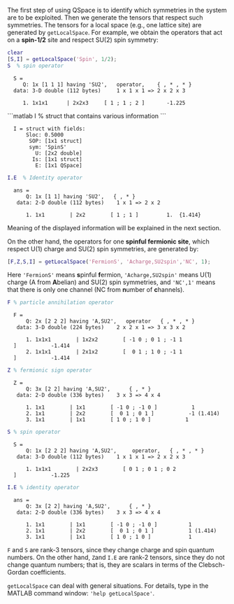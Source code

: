 The first step of using QSpace is to identify which symmetries in the system are to be exploited. Then we generate the tensors that respect such symmetries. The tensors for a local space (e.g., one lattice site) are generated by <span style="font-family: monospace; font-size:.85em">getLocalSpace</span>. For example, we obtain the operators that act on a **spin-1/2** site and respect SU(2) spin symmetry:

```matlab
clear
[S,I] = getLocalSpace('Spin', 1/2);
S  % spin operator
```

<div style="margin:1em"><span style="font-family: monospace; font-size:.85em">S =<br>
&nbsp;&nbsp;&nbsp;Q:  1x [1 1 1] having 'SU2',&nbsp;&nbsp;&nbsp;operator, &nbsp;&nbsp;&nbsp;{ , * , * }<br>
  data:  3-D double (112 bytes)&nbsp;&nbsp;&nbsp;&nbsp;&nbsp;1 x 1 x 1 => 2 x 2 x 3<br>
  <br>
&nbsp;&nbsp;&nbsp;1.  1x1x1&nbsp;&nbsp;&nbsp;&nbsp;&nbsp;&nbsp;| 2x2x3&nbsp;&nbsp;&nbsp;&nbsp;&nbsp;[ 1 ; 1 ; 2 ]&nbsp;&nbsp;&nbsp;&nbsp;&nbsp;&nbsp;&nbsp;-1.225</span></div>
```matlab
I  % struct that contains various information
```


<div style="margin:1em"><span style="font-family: monospace; font-size:.85em">I = struct with fields:<br>
&nbsp;&nbsp;&nbsp;&nbsp;Sloc: 0.5000<br>
&nbsp;&nbsp;&nbsp;&nbsp;&nbsp;SOP: [1x1 struct]<br>
&nbsp;&nbsp;&nbsp;&nbsp;&nbsp;sym: 'SpinS'<br>
&nbsp;&nbsp;&nbsp;&nbsp;&nbsp;&nbsp;&nbsp;U: [2x2 double]<br>
&nbsp;&nbsp;&nbsp;&nbsp;&nbsp;&nbsp;Is: [1x1 struct]<br>
&nbsp;&nbsp;&nbsp;&nbsp;&nbsp;&nbsp;&nbsp;E: [1x1 QSpace]</span></div>

```matlab
I.E  % Identity operator
```
<div style="margin:1em"><span style="font-family: monospace; font-size:.85em">ans = <br>
&nbsp;&nbsp;&nbsp;&nbsp;Q: 1x [1 1] having 'SU2',&nbsp;&nbsp;&nbsp;{ , * }<br>
&nbsp;data: 2-D double (112 bytes)&nbsp;&nbsp;&nbsp;&nbsp;1 x 1 => 2 x 2<br>
<br>
&nbsp;&nbsp;&nbsp;&nbsp;1. 1x1&nbsp;&nbsp;&nbsp;&nbsp;&nbsp;&nbsp;&nbsp;&nbsp;|&nbsp;2x2 &nbsp;&nbsp;&nbsp;&nbsp;&nbsp;&nbsp;&nbsp;[ 1 ; 1 ]&nbsp;&nbsp;&nbsp;&nbsp;&nbsp;&nbsp;&nbsp;&nbsp;&nbsp;1.&nbsp;&nbsp;{1.414}</span></div>

Meaning of the displayed information will be explained in the next section.

On the other hand, the operators for one **spinful fermionic site**, which respect U(1) charge and SU(2) spin symmetries, are generated by:

```matlab
[F,Z,S,I] = getLocalSpace('FermionS', 'Acharge,SU2spin','NC', 1);
```

Here <span style="font-family: monospace; font-size:.85em">'FermionS'</span> means **s**pinful **f**ermion, <span style="font-family: monospace; font-size:.85em">'Acharge,SU2spin'</span> means U(1) charge (A from **A**belian) and SU(2) spin symmetries, and <span style="font-family: monospace; font-size:.85em">'NC',1'</span> means that there is only one channel (NC from **n**umber of **c**hannels).

```matlab
F % particle annihilation operator
```
<div style="margin:1em"><span style="font-family: monospace; font-size:.85em">F = <br>
&nbsp;&nbsp;&nbsp;&nbsp;Q: 2x [2 2 2] having 'A,SU2',&nbsp;&nbsp;&nbsp;operator&nbsp;&nbsp;&nbsp;{ , * , * }<br>
&nbsp;data: 3-D double (224 bytes)&nbsp;&nbsp;&nbsp;&nbsp;2 x 2 x 1 => 3 x 3 x 2<br>
<br>
&nbsp;&nbsp;&nbsp;&nbsp;1. 1x1x1&nbsp;&nbsp;&nbsp;&nbsp;&nbsp;&nbsp;&nbsp;&nbsp;|&nbsp;1x2x2 &nbsp;&nbsp;&nbsp;&nbsp;&nbsp;&nbsp;&nbsp;[ -1 0 ; 0 1 ; -1 1 ]&nbsp;&nbsp;&nbsp;&nbsp;&nbsp;&nbsp;&nbsp;&nbsp;&nbsp;&nbsp;&nbsp;-1.414<br>
&nbsp;&nbsp;&nbsp;&nbsp;2. 1x1x1&nbsp;&nbsp;&nbsp;&nbsp;&nbsp;&nbsp;&nbsp;&nbsp;|&nbsp;2x1x2 &nbsp;&nbsp;&nbsp;&nbsp;&nbsp;&nbsp;&nbsp;[ &nbsp;0 1 ; 1 0 ; -1 1 ]&nbsp;&nbsp;&nbsp;&nbsp;&nbsp;&nbsp;&nbsp;&nbsp;&nbsp;&nbsp;&nbsp;-1.414</span></div>

```matlab
Z % fermionic sign operator
```
<div style="margin:1em"><span style="font-family: monospace; font-size:.85em">Z = <br>
&nbsp;&nbsp;&nbsp;&nbsp;Q: 3x [2 2] having 'A,SU2',&nbsp;&nbsp;&nbsp;&nbsp;&nbsp;&nbsp;{ , * }<br>
&nbsp;data: 2-D double (336 bytes)&nbsp;&nbsp;&nbsp;&nbsp;3 x 3 => 4 x 4<br>
<br>
&nbsp;&nbsp;&nbsp;&nbsp;1. 1x1&nbsp;&nbsp;&nbsp;&nbsp;&nbsp;&nbsp;&nbsp;&nbsp;|&nbsp;1x1 &nbsp;&nbsp;&nbsp;&nbsp;&nbsp;&nbsp;&nbsp;[ -1 0 ; -1 0 ]&nbsp;&nbsp;&nbsp;&nbsp;&nbsp;&nbsp;&nbsp;&nbsp;&nbsp;&nbsp;&nbsp;1<br>
&nbsp;&nbsp;&nbsp;&nbsp;2. 1x1&nbsp;&nbsp;&nbsp;&nbsp;&nbsp;&nbsp;&nbsp;&nbsp;|&nbsp;2x2 &nbsp;&nbsp;&nbsp;&nbsp;&nbsp;&nbsp;&nbsp;[ &nbsp;0 1 ; 0 1 ]&nbsp;&nbsp;&nbsp;&nbsp;&nbsp;&nbsp;&nbsp;&nbsp;&nbsp;&nbsp;&nbsp;-1&nbsp;(1.414)
&nbsp;&nbsp;&nbsp;&nbsp;3. 1x1&nbsp;&nbsp;&nbsp;&nbsp;&nbsp;&nbsp;&nbsp;&nbsp;|&nbsp;1x1 &nbsp;&nbsp;&nbsp;&nbsp;&nbsp;&nbsp;&nbsp;[ 1 0 ; 1 0 ]&nbsp;&nbsp;&nbsp;&nbsp;&nbsp;&nbsp;&nbsp;&nbsp;&nbsp;&nbsp;&nbsp;1<br></span></div>

```matlab
S % spin operator
```
<div style="margin:1em"><span style="font-family: monospace; font-size:.85em">S = <br>
&nbsp;&nbsp;&nbsp;&nbsp;Q: 1x [2 2 2] having 'A,SU2',&nbsp;&nbsp;&nbsp;&nbsp; operator, &nbsp;&nbsp;{  , * , * }<br>
&nbsp;data: 3-D double (112 bytes)&nbsp;&nbsp;&nbsp;&nbsp;1 x 1 x 1 => 2 x 2 x 3<br>
<br>
&nbsp;&nbsp;&nbsp;&nbsp;1. 1x1x1&nbsp;&nbsp;&nbsp;&nbsp;&nbsp;&nbsp;&nbsp;&nbsp;|&nbsp;2x2x3 &nbsp;&nbsp;&nbsp;&nbsp;&nbsp;&nbsp;&nbsp;[ 0 1 ; 0 1 ; 0 2  ]&nbsp;&nbsp;&nbsp;&nbsp;&nbsp;&nbsp;&nbsp;&nbsp;&nbsp;&nbsp;&nbsp;-1.225<br></span></div>

```matlab
I.E % identity operator
```
<div style="margin:1em"><span style="font-family: monospace; font-size:.85em">ans = <br>
&nbsp;&nbsp;&nbsp;&nbsp;Q: 3x [2 2] having 'A,SU2',&nbsp;&nbsp;&nbsp;&nbsp;&nbsp;&nbsp;{ , * }<br>
&nbsp;data: 2-D double (336 bytes)&nbsp;&nbsp;&nbsp;&nbsp;3 x 3 => 4 x 4<br>
<br>
&nbsp;&nbsp;&nbsp;&nbsp;1. 1x1&nbsp;&nbsp;&nbsp;&nbsp;&nbsp;&nbsp;&nbsp;&nbsp;|&nbsp;1x1 &nbsp;&nbsp;&nbsp;&nbsp;&nbsp;&nbsp;&nbsp;[ -1 0 ; -1 0 ]&nbsp;&nbsp;&nbsp;&nbsp;&nbsp;&nbsp;&nbsp;&nbsp;&nbsp;&nbsp;1<br>
&nbsp;&nbsp;&nbsp;&nbsp;2. 1x1&nbsp;&nbsp;&nbsp;&nbsp;&nbsp;&nbsp;&nbsp;&nbsp;|&nbsp;2x2 &nbsp;&nbsp;&nbsp;&nbsp;&nbsp;&nbsp;&nbsp;[ &nbsp;0 1 ; 0 1 ]&nbsp;&nbsp;&nbsp;&nbsp;&nbsp;&nbsp;&nbsp;&nbsp;&nbsp;&nbsp;&nbsp;1&nbsp;(1.414)<br>
&nbsp;&nbsp;&nbsp;&nbsp;3. 1x1&nbsp;&nbsp;&nbsp;&nbsp;&nbsp;&nbsp;&nbsp;&nbsp;|&nbsp;1x1 &nbsp;&nbsp;&nbsp;&nbsp;&nbsp;&nbsp;&nbsp;[ 1 0 ; 1 0 ]&nbsp;&nbsp;&nbsp;&nbsp;&nbsp;&nbsp;&nbsp;&nbsp;&nbsp;&nbsp;&nbsp;&nbsp;1<br></span></div>


<span style="font-family: monospace; font-size:.85em">F</span> and <span style="font-family: monospace; font-size:.85em">S</span> are rank-3 tensors, since they change charge and spin quantum numbers. On the other hand, <span style="font-family: monospace; font-size:.85em">Z</span>and <span style="font-family: monospace; font-size:.85em">I.E</span> are rank-2 tensors, since they do not change quantum numbers; that is, they are scalars in terms of the Clebsch-Gordan coefficients.

<span style="font-family: monospace; font-size:.85em">getLocalSpace</span> can deal with general situations. For details, type in the MATLAB command window: <span style="font-family: monospace; font-size:.85em">'help getLocalSpace'</span>.
